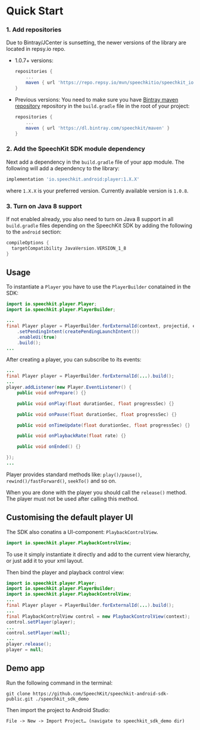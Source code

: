 # Quick Start #

### 1. Add repositories ###

Due to Bintray/JCenter is sunsetting, the newer versions of the library are located in repsy.io repo.
- 1.0.7+ versions:
    ```gradle
    repositories {
        ...
        maven { url 'https://repo.repsy.io/mvn/speechkitio/speechkit_io' }
    }
    ```

- Previous versions:
    You need to make sure you have [Bintray maven repository](https://bintray.com/) repository in the `build.gradle` file in the root of your project:

    ```gradle
    repositories {
        ...
        maven { url 'https://dl.bintray.com/speechkit/maven' }
    }
    ```

### 2. Add the SpeechKit SDK module dependency ###

Next add a dependency in the `build.gradle` file of your app module. The
following will add a dependency to the library:

```gradle
implementation 'io.speechkit.android:player:1.X.X'
```

where `1.X.X` is your preferred version.
Currently available version is `1.0.8`.

### 3. Turn on Java 8 support ###

If not enabled already, you also need to turn on Java 8 support in all
`build.gradle` files depending on the SpeechKit SDK by adding the following to the
`android` section:

```gradle
compileOptions {
  targetCompatibility JavaVersion.VERSION_1_8
}
```

## Usage

To instantiate a `Player` you have to use the `PlayerBuilder` conatained in the SDK:

```java
import io.speechkit.player.Player;
import io.speechkit.player.PlayerBuilder;

...
final Player player = PlayerBuilder.forExternalId(context, projectid, externalid)
    .setPendingIntent(createPendingLaunchIntent())
    .enableUi(true)
    .build();
...
```

After creating a player, you can subscribe to its events:

```java
...
final Player player = PlayerBuilder.forExternalId(...).build();
...
player.addListener(new Player.EventListener() {
    public void onPrepare() {}

    public void onPlay(float durationSec, float progressSec) {}

    public void onPause(float durationSec, float progressSec) {}

    public void onTimeUpdate(float durationSec, float progressSec) {}

    public void onPlaybackRate(float rate) {}

    public void onEnded() {}

});
...
```

Player provides standard methods like: `play()/pause()`, `rewind()/fastForward()`, `seekTo()` and so on.

When you are done with the player you should call the `release()` method. The player must not be used after calling this method.

## Customising the default player UI

The SDK also conatins a UI-component: `PlaybackControlView`.

```java
import io.speechkit.player.PlaybackControlView;
```

To use it simply instantiate it directly and add to the current view hierarchy, or just add it to your xml layout.

Then bind the player and playback control view:

```java
import io.speechkit.player.Player;
import io.speechkit.player.PlayerBuilder;
import io.speechkit.player.PlaybackControlView;
...
final Player player = PlayerBuilder.forExternalId(...).build();
...
final PlaybackControlView control = new PlaybackControlView(context);
control.setPlayer(player);
...
control.setPlayer(null);
...
player.release();
player = null;
```

## Demo app

Run the following command in the terminal:
```
git clone https://github.com/SpeechKit/speechkit-android-sdk-public.git ./speechkit_sdk_demo
```

Then import the project to Android Studio:
```
File -> New -> Import Project… (navigate to speechkit_sdk_demo dir)
```
